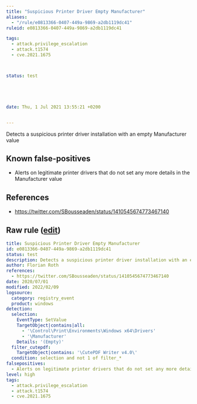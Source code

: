 ```yaml
---
title: "Suspicious Printer Driver Empty Manufacturer"
aliases:
  - "/rule/e0813366-0407-449a-9869-a2db1119dc41"
ruleid: e0813366-0407-449a-9869-a2db1119dc41

tags:
  - attack.privilege_escalation
  - attack.t1574
  - cve.2021.1675



status: test





date: Thu, 1 Jul 2021 13:55:21 +0200


---
```


Detects a suspicious printer driver installation with an empty Manufacturer value

<!--more-->


## Known false-positives

* Alerts on legitimate printer drivers that do not set any more details in the Manufacturer value



## References

* https://twitter.com/SBousseaden/status/1410545674773467140


## Raw rule ([edit](https://github.com/SigmaHQ/sigma/edit/master/rules/windows/registry_event/registry_event_susp_printer_driver.yml))
```yaml
title: Suspicious Printer Driver Empty Manufacturer
id: e0813366-0407-449a-9869-a2db1119dc41
status: test
description: Detects a suspicious printer driver installation with an empty Manufacturer value
author: Florian Roth
references:
  - https://twitter.com/SBousseaden/status/1410545674773467140
date: 2020/07/01
modified: 2022/02/09
logsource:
  category: registry_event
  product: windows
detection:
  selection:
    EventType: SetValue 
    TargetObject|contains|all:
      - '\Control\Print\Environments\Windows x64\Drivers'
      - '\Manufacturer'
    Details: '(Empty)'
  filter_cutepdf:
    TargetObject|contains: '\CutePDF Writer v4.0\'
  condition: selection and not 1 of filter_*
falsepositives:
  - Alerts on legitimate printer drivers that do not set any more details in the Manufacturer value
level: high
tags:
  - attack.privilege_escalation
  - attack.t1574
  - cve.2021.1675

```
